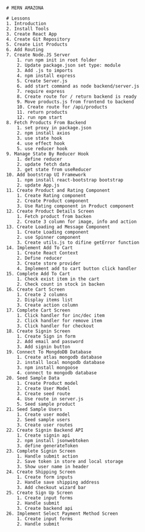     # MERN AMAZONA

    # Lessons
    1. Introduction
    2. Install Tools
    3. Create React App
    4. Create Git Repository
    5. Create List Products
    6. Add Routing
    7. Create Node.JS Server
        1. run npm init in root folder
        2. Update package.json set type: module
        3. Add .js to imports
        4. npm install express
        5. Create Server.js
        6. add start command as node backend/server.js
        7. require express
        8. Create route for / return backend is ready
        9. Move products.js from frontend to backend
        10. Create route for /api/products
        11. return products
        12. run npm start
    8. Fetch Products From Backend
        1. set proxy in package.json
        2. npm install axios
        3. use state hook
        4. use effect hook
        5. use reducer hook
    9. Manage State By Reducer Hook
        1. define reducer
        2. update fetch data
        3. get state from useReducer
    10. Add bootstrap UI Framework
        1. npm install react-bootstrap bootstrap
        2. update App.js
    11. Create Product and Rating Component
        1. Create Rating component
        2. Create Product component
        3. Use Rating component in Product component
    12. Create Product Details Screen
        1. Fetch product from backen
        2. Create 3 column for image, info and action
    13. Create Loading ad Message Component
        1. Create Loading component
        2. use Spinner component
        3. Create utils.js to difine getError function
    14. Implement Add To Cart
        1. Create React Context
        2. Define reducer
        3. Create store provider
        4. Implement add to cart button click handler
    15. Complete Add To Cart
        1. Check exist item in the cart
        2. Check count in stock in backen
    16. Create Cart Screen
        1. Create 2 columns
        2. Display items list
        3. Create action column
    17. Complete Cart Screen
        1. Click handler for inc/dec item
        2. Click handler for remove item
        3. Click handler for checkout
    18. Create Signin Screen
        1. Create Sign in form
        2. Add email and password
        3. Add signin button
    19. Connect To MongdoDB Database
        1. Create atlas mongodb database
        2. install local mongodb database
        3. npm install mongoose
        4. connect to mongodb database
    20. Seed Sample Data
        1. Create Product model
        2. Create User Model
        3. Create seed route
        4. Use route in server.js
        5. Seed sample product
    21. Seed Sample Users
        1. Create user model
        2. Seed sample users
        3. Create user routes
    22. Create Signin Backend API
        1. Create signin api
        2. npm install jsonwebtoken
        3. define generateToken
    23. Complete Signin Screen
        1. Handle submit action
        2. Save token in store and local storage
        3. Show user name in header
    24. Create Shipping Screen
        1. Create form inputs
        2. Handle save shipping address
        3. Add checkout wizard bar
    25. Create Sign Up Screen
        1. Create input forms
        2. Handle submit
        3. Create backend api
    26. Implement Select Payment Method Screen
        1. Create input forms
        2. Handle submit
